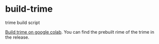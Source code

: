 # build-trime
trime build script

[Build trime on google colab](https://colab.research.google.com/github/shitlime/build-trime/blob/main/Build_Trime.ipynb). You can find the prebuilt rime of the trime in the release.
